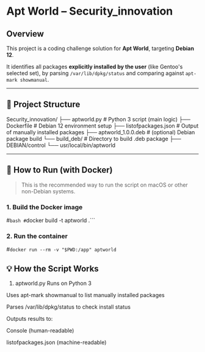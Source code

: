# Apt World – Security_innovation

## Overview

This project is a coding challenge solution for **Apt World**, targeting **Debian 12**.

It identifies all packages **explicitly installed by the user** (like Gentoo's selected set), by parsing `/var/lib/dpkg/status` and comparing against `apt-mark showmanual`.

---

## 🔧 Project Structure
Security_innovation/ ├── aptworld.py # Python 3 script (main logic) ├── Dockerfile # Debian 12 environment setup ├── listofpackages.json # Output of manually installed packages ├── aptworld_1.0.0.deb # (optional) Debian package build └── build_deb/ # Directory to build .deb package ├── DEBIAN/control └── usr/local/bin/aptworld


---

## 🚀 How to Run (with Docker)


> This is the recommended way to run the script on macOS or other non-Debian systems.

### 1. Build the Docker image

#```bash
#```docker build -t aptworld .```


### 2. Run the container

#``docker run --rm -v "$PWD:/app" aptworld``




## 💡 How the Script Works
1. aptworld.py
Runs on Python 3

Uses apt-mark showmanual to list manually installed packages

Parses /var/lib/dpkg/status to check install status

Outputs results to:

Console (human-readable)

listofpackages.json (machine-readable)

